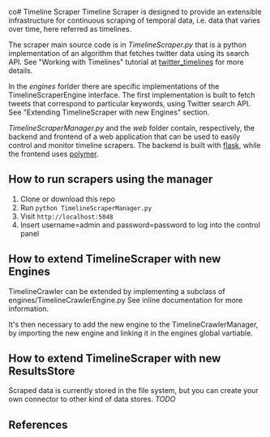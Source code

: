 co# Timeline Scraper
Timeline Scraper is designed to provide an extensible infrastructure for continuous scraping of temporal data, i.e. data that varies over time, here referred as timelines.

The scraper main source code is in *TimelineScraper.py* that is a python implementation of an algorithm that fetches 
twitter data using its search API. See "Working with Timelines" tutorial at [twitter_timelines] for more details.

In the *engines* forlder there are specific implementations of the TimelineScraperEngine interface.
The first implementation is built to fetch tweets that correspond to particular keywords, using Twitter search API.
See "Extending TimelineScraper with new Engines" section.

*TimelineScraperManager.py* and the *web* folder contain, respectively, the backend and frontend of a web application
that can be used to easily control and monitor timeline scrapers. The backend is built with [flask], while the frontend uses
[polymer].

## How to run scrapers using the manager

1. Clone or download this repo
2. Run ```python TimelineScraperManager.py```
3. Visit ```http://localhost:5048```
4. Insert username=admin and password=password to log into the control panel

## How to extend TimelineScraper with new Engines
TimelineCrawler can be extended by implementing a subclass of engines/TimelineCrawlerEngine.py
See inline documentation for more information.

It's then necessary to add the new engine to the TimelineCrawlerManager, by importing the new engine and linking
it in the engines global vartiable.

## How to extend TimelineScraper with new ResultsStore
Scraped data is currently stored in the file system, but you can create your own connector to other kind of data stores.
*TODO*

## References
[twitter_timelines]: https://dev.twitter.com/rest/public/timelines "Twitter timelines"
[flask]: http://flask.pocoo.org/ "Flask"
[polymer]: https://www.polymer-project.org/1.0/ "Polymer"
